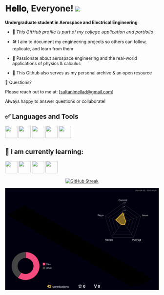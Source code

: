 <h1> 𝐇𝐞𝐥𝐥𝐨, Everyone! <img src="https://media.giphy.com/media/hvRJCLFzcasrR4ia7z/giphy.gif" width="40"/> </h1>

**Undergraduate student in Aerospace and Electrical Engineering**

* 📌 𝘛𝘩𝘪𝘴 𝘎𝘪𝘵𝘏𝘶𝘣 𝘱𝘳𝘰𝘧𝘪𝘭𝘦 𝘪𝘴 𝘱𝘢𝘳𝘵 𝘰𝘧 𝘮𝘺 𝘤𝘰𝘭𝘭𝘦𝘨𝘦 𝘢𝘱𝘱𝘭𝘪𝘤𝘢𝘵𝘪𝘰𝘯 𝘢𝘯𝘥 𝘱𝘰𝘳𝘵𝘧𝘰𝘭𝘪𝘰 

* 🛠 I aim to document my engineering projects so others can follow, replicate, and learn from them

* 🚀 Passionate about aerospace engineering and the real-world applications of physics & calculus

* 📁 This Github also serves as my personal archive & an open resource



📩 Questions?

Please reach out to me at: [sultanimellad@gmail.com]

Always happy to answer questions or collaborate!


## ✅ Languages and Tools

<p align="left">
  <!-- Python -->
  <img src="https://cdn.jsdelivr.net/gh/devicons/devicon/icons/python/python-original.svg" width="40" height="40"/>
  
  <!-- MATLAB -->
  <img src="https://upload.wikimedia.org/wikipedia/commons/2/21/Matlab_Logo.png" width="40" height="40"/>

  <!-- C -->
  <img src="https://cdn.jsdelivr.net/gh/devicons/devicon/icons/c/c-original.svg" width="40" height="40"/>

  <!-- C++ -->
  <img src="https://cdn.jsdelivr.net/gh/devicons/devicon/icons/cplusplus/cplusplus-original.svg" width="40" height="40"/>

  <!-- Arduino -->
  <img src="https://cdn.jsdelivr.net/gh/devicons/devicon/icons/arduino/arduino-original.svg" width="40" height="40"/>


## 🌱 I am currently learning: 
<!-- LaTeX -->
<img src="https://cdn.jsdelivr.net/gh/devicons/devicon/icons/latex/latex-original.svg" width="40" height="40"/><!-- ROS (Robot Operating System) -->
<img src="https://upload.wikimedia.org/wikipedia/commons/thumb/b/bb/Ros_logo.svg/1200px-Ros_logo.svg.png" width="40" height="40"/><!-- OpenCV -->
<img src="https://upload.wikimedia.org/wikipedia/commons/3/32/OpenCV_Logo_with_text_svg_version.svg" width="40" height="40"/><!-- Julia -->
<img src="https://cdn.jsdelivr.net/gh/devicons/devicon/icons/julia/julia-original.svg" width="40" height="40"/> </p>

<p align="center">
  <a href="https://git.io/streak-stats">
    <img src="https://streak-stats.demolab.com/?user=takebackreality&theme=highcontrast&hide_border=true&border_radius=10" alt="GitHub Streak"/>
  </a>
</p>

![3D Graph](./profile-3d-contrib/profile-night-rainbow.svg)

